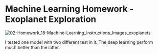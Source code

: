 # Machine Learning Homework - Exoplanet Exploration

![02-Homework_18-Machine-Learning_Instructions_Images_exoplanets](https://user-images.githubusercontent.com/60836219/108160754-8b59e480-709e-11eb-8a48-e19dea4cf748.jpg)

I tested one model with two different test in it. The deep learning perform much better than the latter.
